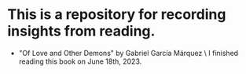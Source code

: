 # This is a repository for recording insights from reading.

- "Of Love and Other Demons" by Gabriel García Márquez \\
I finished reading this book on June 18th, 2023.

